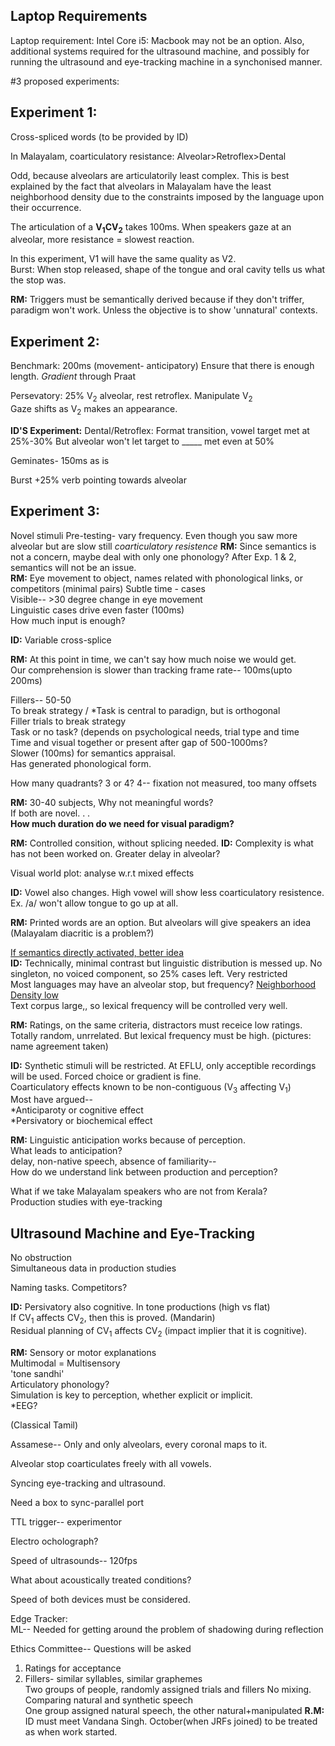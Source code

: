 ## Laptop Requirements


Laptop requirement: Intel Core i5: Macbook may not be an option. Also, additional systems required for the ultrasound machine, and possibly for running the ultrasound and eye-tracking machine in a synchonised manner.#3 proposed experiments:## Experiment 1:Cross-spliced words (to be provided by ID)
In Malayalam, coarticulatory resistance: Alveolar>Retroflex>DentalOdd, because alveolars are articulatorily least complex. This is best explained by the fact that alveolars in Malayalam have the least neighborhood density due to the constraints imposed by the language upon their occurrence.The articulation of a **V<sub>1</sub>CV<sub>2</sub>** takes 100ms.When speakers gaze at an alveolar, more resistance = slowest reaction.   In this experiment, V1 will have the same quality as V2.
<BR> Burst: When stop released, shape of the tongue and oral cavity tells us what the stop was.

**RM:** Triggers must be semantically derived because if they don't triffer, paradigm won't work. Unless the objective is to show 'unnatural' contexts.

## Experiment 2:
Benchmark: 200ms (movement- anticipatory)
Ensure that there is enough length. _Gradient_ through Praat

Persevatory: 25% V<sub>2</sub>   alveolar, rest retroflex. 
Manipulate V<sub>2</sub> <br>
Gaze shifts as V<sub>2</sub> makes an appearance.

**ID'S Experiment:**
Dental/Retroflex: Format transition, vowel target met at 25%-30%
But alveolar won't let target to _____ met even at 50%

Geminates- 150ms as is

Burst +25% verb pointing towards alveolar

## Experiment 3:
Novel stimuli
Pre-testing- vary frequency. Even though you saw more alveolar but are slow still _coarticulatory resistence_
**RM:** Since semantics is not a concern, maybe deal with only one phonology?
After Exp. 1 & 2, semantics will not be an issue.<br>
**RM:** Eye movement to object, names related with phonological links, or competitors (minimal pairs)
Subtle time - cases <br>
Visible--   \>30 degree change in eye movement <br>
Linguistic cases drive even faster (100ms) <br>
How much input is enough?

**ID:** Variable cross-splice

**RM:** At this point in time, we can't say how much noise we would get. <br>
Our comprehension is slower than tracking frame rate-- 100ms(upto 200ms)

Fillers--  50-50 <br>
To break strategy
/ *Task is central to paradign, but is orthogonal <br>
Filler trials to break strategy <br>
Task or no task? (depends on psychological needs, trial type and time <br>
Time and visual together or present after gap of 500-1000ms? <br>
Slower (100ms) for semantics appraisal. <br>
Has generated phonological form. <br>

How many quadrants? 3 or 4?
4-- fixation not measured, too many offsets <br>

**RM:** 30-40 subjects, Why not meaningful words? <br>
If both are novel. . . 
<br>
**How much duration do we need for visual paradigm?** 

**RM:** Controlled consition, without splicing needed.
**ID:** Complexity is what has not been worked on. Greater delay in alveolar?

Visual world plot: analyse w.r.t mixed effects

**ID:** Vowel also changes. High vowel will show less coarticulatory resistence. Ex. /a/ won't allow tongue to go up at all.

**RM:** Printed words are an option. But alveolars will give speakers an idea (Malayalam diacritic is a problem?)

<u> If semantics directly activated, better idea </u> <br>
 **ID:** Technically, minimal contrast but linguistic distribution is messed up. No singleton, no voiced component, so 25% cases left. Very restricted <br>
Most languages may have an alveolar stop, but frequency? <u> Neighborhood Density low </u> <br>
Text corpus large,, so lexical frequency will be controlled very well. 

**RM:** Ratings, on the same criteria, distractors must receice low ratings. <br>
Totally random, unrrelated. But lexical frequency must be high. (pictures: name agreement taken)

**ID:** Synthetic stimuli will be restricted. At EFLU, only acceptible recordings will be used. Forced choice or gradient is fine. <br>
Coarticulatory effects known to be non-contiguous (V<sub>3</sub> affecting V<sub>1</sub>)<br>
Most have argued-- <br>
*Anticiparoty or cognitive effect <br>
*Persivatory or biochemical effect <br>

**RM:** Linguistic anticipation works because of perception. <br>
What leads to anticipation? <br>
delay, non-native speech, absence of familiarity-- <br>
How do we understand link between production and perception?

What if we take Malayalam speakers who are not from Kerala? <br>
Production studies with eye-tracking

## Ultrasound Machine and Eye-Tracking

No obstruction <br>
Simultaneous data in production studies

 Naming tasks. Competitors?
 
 **ID:** Persivatory also cognitive. In tone productions (high vs flat) <br>
 If CV<SUB>1</SUB> affects CV<SUB>2</SUB>, then this is proved.
 (Mandarin) <br>
 Residual planning of CV<SUB>1</SUB> affects CV<SUB>2</SUB> (impact implier that it is cognitive).
 
 **RM:** Sensory or motor explanations <br>
 Multimodal = Multisensory <br>
 'tone sandhi' <br>
 Articulatory phonology? <br>
 Simulation is key to perception, whether explicit or implicit. 
 <br> *EEG?
 
 (Classical Tamil)
 
 Assamese-- Only and only alveolars, every coronal maps to it.
 
 Alveolar stop coarticulates freely with all vowels.
 
 Syncing eye-tracking and ultrasound.
 
 Need a box to sync-parallel port
 
 TTL trigger-- experimentor
 
 Electro ocholograph?
 
 Speed of ultrasounds-- 120fps
 
 What about acoustically treated conditions?
 
 Speed of both devices must be considered.
 
 Edge Tracker:
<br>
ML-- Needed for getting around the problem of shadowing during reflection


Ethics Committee-- Questions will be asked <br>
1. Ratings for acceptance <br>
2. Fillers- similar syllables, similar graphemes <br>
Two groups of people, randomly assigned trials and fillers No mixing. Comparing natural and synthetic speech <br>
One group assigned natural speech, the other natural+manipulated
 **R.M:** ID must meet Vandana Singh. October(when JRFs joined) to be treated as when work started. 
 


 
 

 


